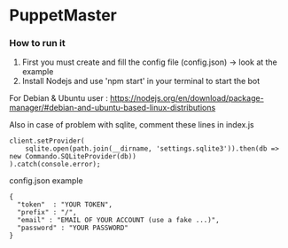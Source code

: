 # PuppetMaster

### How to run it
1. First you must create and fill the config file (config.json) -> look at the example
2. Install Nodejs and use 'npm start' in your terminal to start the bot

For Debian & Ubuntu user : https://nodejs.org/en/download/package-manager/#debian-and-ubuntu-based-linux-distributions

Also in case of problem with sqlite, comment these lines in index.js
```
client.setProvider(
    sqlite.open(path.join(__dirname, 'settings.sqlite3')).then(db => new Commando.SQLiteProvider(db))
).catch(console.error);
```

config.json example
```
{ 
  "token"  : "YOUR TOKEN",
  "prefix" : "/",
  "email" : "EMAIL OF YOUR ACCOUNT (use a fake ...)",
  "password" : "YOUR PASSWORD"
}
```
